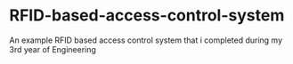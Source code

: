 # RFID-based-access-control-system
An example RFID based access control system that i completed during my 3rd year of Engineering
